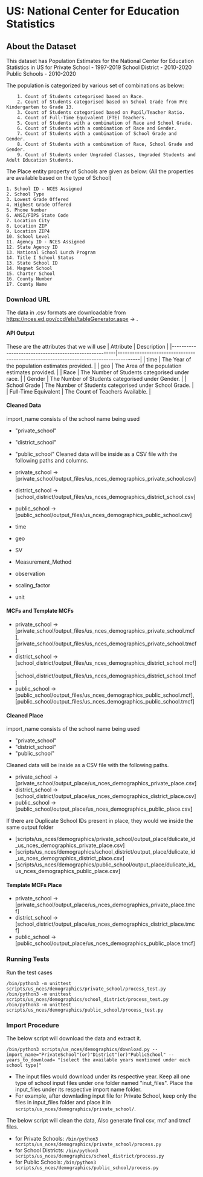 # US: National Center for Education Statistics

## About the Dataset
This dataset has Population Estimates for the National Center for Education Statistics in US for 
Private School - 1997-2019
School District - 2010-2020
Public Schools - 2010-2020

The population is categorized by various set of combinations as below:
        
        1. Count of Students categorised based on Race.
        2. Count of Students categorised based on School Grade from Pre Kindergarten to Grade 13.
        3. Count of Students categorised based on Pupil/Teacher Ratio.
        4. Count of Full-Time Equivalent (FTE) Teachers. 
        5. Count of Students with a combination of Race and School Grade. 
        6. Count of Students with a combination of Race and Gender.
        7. Count of Students with a combination of School Grade and Gender.
        8. Count of Students with a combination of Race, School Grade and Gender.
        9. Count of Students under Ungraded Classes, Ungraded Students and Adult Education Students.

The Place entity property of Schools are given as below:
    (All the properties are available based on the type of School)

    1. School ID - NCES Assigned
    2. School Type
    3. Lowest Grade Offered
    4. Highest Grade Offered
    5. Phone Number
    6. ANSI/FIPS State Code
    7. Location City
    8. Location ZIP
    9. Location ZIP4
    10. School Level
    11. Agency ID - NCES Assigned
    12. State Agency ID
    13. National School Lunch Program
    14. Title I School Status
    13. State School ID
    14. Magnet School
    15. Charter School
    16. County Number
    17. County Name
        

### Download URL
The data in .csv formats are downloadable from https://nces.ed.gov/ccd/elsi/tableGenerator.aspx -> 	.


#### API Output
These are the attributes that we will use
| Attribute      					| Description                                                 				|
|-------------------------------------------------------|---------------------------------------------------------------------------------------|
| time       					| The Year of the population estimates provided. 				|
| geo       					| The Area of the population estimates provided. 				|
| Race  				| The Number of Students categorised under race. 						|
| Gender   	| The Number of Students categorised under Gender.  |
| School Grade  	        	| The Number of Students categorised under School Grade. 		|
| Full-Time Equivalent 				| The Count of Teachers Available.						|



#### Cleaned Data
import_name consists of the school name being used 
- "private_school"
- "district_school"
- "public_school"
Cleaned data will be inside as a CSV file with the following paths and columns.
- private_school -> [private_school/output_files/us_nces_demographics_private_school.csv]
- district_school -> [school_district/output_files/us_nces_demographics_district_school.csv]
- public_school -> [public_school/output_files/us_nces_demographics_public_school.csv]


- time
- geo
- SV
- Measurement_Method
- observation
- scaling_factor
- unit



#### MCFs and Template MCFs
- private_school -> [private_school/output_files/us_nces_demographics_private_school.mcf],
                    [private_school/output_files/us_nces_demographics_private_school.tmcf]
- district_school -> [school_district/output_files/us_nces_demographics_district_school.mcf],
                     [school_district/output_files/us_nces_demographics_district_school.tmcf]
- public_school ->  [public_school/output_files/us_nces_demographics_public_school.mcf],
                    [public_school/output_files/us_nces_demographics_public_school.tmcf]


#### Cleaned Place
import_name consists of the school name being used 
- "private_school"
- "district_school"
- "public_school"

Cleaned data will be inside as a CSV file with the following paths.
- private_school -> [private_school/output_place/us_nces_demographics_private_place.csv]
- district_school -> [school_district/output_place/us_nces_demographics_district_place.csv]
- public_school -> [public_school/output_place/us_nces_demographics_public_place.csv]

If there are Duplicate School IDs present in place, they would we inside the same output folder
- [scripts/us_nces/demographics/private_school/output_place/dulicate_id_us_nces_demographics_private_place.csv]
- [scripts/us_nces/demographics/school_district/output_place/dulicate_id_us_nces_demographics_district_place.csv]
- [scripts/us_nces/demographics/public_school/output_place/dulicate_id_us_nces_demographics_public_place.csv]


#### Template MCFs Place
- private_school -> [private_school/output_place/us_nces_demographics_private_place.tmcf]
- district_school -> [school_district/output_place/us_nces_demographics_district_place.tmcf]
- public_school ->  [public_school/output_place/us_nces_demographics_public_place.tmcf]

### Running Tests

Run the test cases

`/bin/python3 -m unittest scripts/us_nces/demographics/private_school/process_test.py`
`/bin/python3 -m unittest scripts/us_nces/demographics/school_district/process_test.py`
`/bin/python3 -m unittest scripts/us_nces/demographics/public_school/process_test.py`




### Import Procedure

The below script will download the data and extract it.

`/bin/python3 scripts/us_nces/demographics/download.py --import_name="PrivateSchool"(or)"District"(or)"PublicSchool" --years_to_download= "[select the available years mentioned under each school type]"`

- The input files would download under its respective year. Keep all one type of school input files under one folder named "inut_files". Place the input_files under its respective import name folder.
- For example, after downlading input file for Private School, keep only the files in input_files folder and place it in `scripts/us_nces/demographics/private_school/`.

The below script will clean the data, Also generate final csv, mcf and tmcf files.
- for Private Schools:
`/bin/python3 scripts/us_nces/demographics/private_school/process.py`
- for School Districts:
`/bin/python3 scripts/us_nces/demographics/school_district/process.py`
- for Public Schools:
`/bin/python3 scripts/us_nces/demographics/public_school/process.py`
